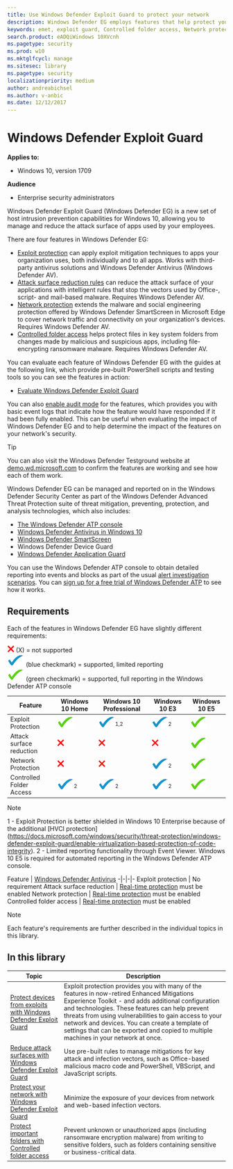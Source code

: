 ```yaml
---
title: Use Windows Defender Exploit Guard to protect your network
description: Windows Defender EG employs features that help protect your network from threats, including helping prevent ransomware encryption and exploit attacks
keywords: emet, exploit guard, Controlled folder access, Network protection, Exploit protection, Attack surface reduction, hips, host intrusion prevention system
search.product: eADQiWindows 10XVcnh
ms.pagetype: security
ms.prod: w10
ms.mktglfcycl: manage
ms.sitesec: library
ms.pagetype: security
localizationpriority: medium
author: andreabichsel
ms.author: v-anbic
ms.date: 12/12/2017
---
```




# Windows Defender Exploit Guard


**Applies to:**

- Windows 10, version 1709



**Audience**

- Enterprise security administrators

Windows Defender Exploit Guard (Windows Defender EG) is a new set of host intrusion prevention capabilities for Windows 10, allowing you to manage and reduce the attack surface of apps used by your employees.

There are four features in Windows Defender EG:

- [Exploit protection](exploit-protection-exploit-guard.md) can apply exploit mitigation techniques to apps your organization uses, both individually and to all apps. Works with third-party antivirus solutions and Windows Defender Antivirus (Windows Defender AV).
- [Attack surface reduction rules](attack-surface-reduction-exploit-guard.md) can reduce the attack surface of your applications with intelligent rules that stop the vectors used by Office-,  script- and mail-based malware. Requires Windows Defender AV. 
- [Network protection](network-protection-exploit-guard.md) extends the malware and social engineering protection offered by Windows Defender SmartScreen in Microsoft Edge to cover network traffic and connectivity on your organization's devices. Requires Windows Defender AV.
- [Controlled folder access](controlled-folders-exploit-guard.md) helps protect files in key system folders from changes made by malicious and suspicious apps, including file-encrypting ransomware malware. Requires Windows Defender AV.


You can evaluate each feature of Windows Defender EG with the guides at the following link, which provide pre-built PowerShell scripts and testing tools so you can see the features in action:
- [Evaluate Windows Defender Exploit Guard](evaluate-windows-defender-exploit-guard.md)


You can also [enable audit mode](audit-windows-defender-exploit-guard.md) for the features, which provides you with basic event logs that indicate how the feature would have responded if it had been fully enabled. This can be useful when evaluating the impact of Windows Defender EG and to help determine the impact of the features on your network's security.

>[!TIP]
>You can also visit the Windows Defender Testground website at [demo.wd.microsoft.com](https://demo.wd.microsoft.com?ocid=cx-wddocs-testground) to confirm the features are working and see how each of them work.

Windows Defender EG can be managed and reported on in the Windows Defender Security Center as part of the Windows Defender Advanced Threat Protection suite of threat mitigation, preventing, protection, and analysis technologies, which also includes:
- [The Windows Defender ATP console](../windows-defender-atp/windows-defender-advanced-threat-protection.md)
- [Windows Defender Antivirus in Windows 10](../windows-defender-antivirus/windows-defender-antivirus-in-windows-10.md)
- [Windows Defender SmartScreen](../windows-defender-smartscreen/windows-defender-smartscreen-overview.md)
- Windows Defender Device Guard
- [Windows Defender Application Guard](../windows-defender-application-guard/wd-app-guard-overview.md)

You can use the Windows Defender ATP console to obtain detailed reporting into events and blocks as part of the usual [alert investigation scenarios](../windows-defender-atp/investigate-alerts-windows-defender-advanced-threat-protection.md). You can [sign up for a free trial of Windows Defender ATP](https://www.microsoft.com/en-us/WindowsForBusiness/windows-atp?ocid=cx-docs-msa4053440) to see how it works.

## Requirements

Each of the features in Windows Defender EG have slightly different requirements:

![not supported](./images/check-no.png) (X) = not supported</br>
![supported, limited](./images/check-blue.png) (blue checkmark) = supported, limited reporting</br>
![supported](./images/check-yes.png)  (green checkmark) = supported, full reporting in the Windows Defender ATP console

| Feature | Windows 10 Home | Windows 10 Professional | Windows 10 E3 | Windows 10 E5 |
|-----------------| ------------------------------------ | --------------------------- | ------------------------- | -------------------------------------- |
| Exploit Protection | ![supported](./images/check-yes.png) | ![supported, limited](./images/check-blue.png)<sup>1,2</sup> | ![supported, limited](./images/check-blue.png)<sup>2</sup> | ![supported](./images/check-yes.png) |
| Attack surface reduction | ![not supported](./images/check-no.png) | ![not supported](./images/check-no.png) | ![not supported](./images/check-no.png) | ![supported](./images/check-yes.png) |
| Network Protection | ![not supported](./images/check-no.png) | ![not supported](./images/check-no.png) | ![supported, limited](./images/check-blue.png)<sup>2</sup> | ![supported](./images/check-yes.png) |
| Controlled Folder Access | ![supported, limited](./images/check-blue.png)<sup>2</sup> | ![supported, limited](./images/check-blue.png)<sup>2</sup> | ![supported, limited](./images/check-blue.png)<sup>2</sup> | ![supported](./images/check-yes.png) |

> [!NOTE]
> 1 - Exploit Protection is better shielded in Windows 10 Enterprise because of the additional [HVCI protection] (https://docs.microsoft.com/windows/security/threat-protection/windows-defender-exploit-guard/enable-virtualization-based-protection-of-code-integrity).
> 2 - Limited reporting functionality through Event Viewer. Windows 10 E5 is required for automated reporting in the Windows Defender ATP console.


Feature | [Windows Defender Antivirus](../windows-defender-antivirus/windows-defender-antivirus-in-windows-10.md)
-|-|-|-
Exploit protection | No requirement
Attack surface reduction | [Real-time protection](../windows-defender-antivirus/configure-real-time-protection-windows-defender-antivirus.md) must be enabled
Network protection | [Real-time protection](../windows-defender-antivirus/configure-real-time-protection-windows-defender-antivirus.md) must be enabled
Controlled folder access | [Real-time protection](../windows-defender-antivirus/configure-real-time-protection-windows-defender-antivirus.md) must be enabled

> [!NOTE]
> Each feature's requirements are further described in the individual topics in this library.

 ## In this library

Topic | Description 
---|---
[Protect devices from exploits with Windows Defender Exploit Guard](exploit-protection-exploit-guard.md) | Exploit protection provides you with many of the features in now-retired Enhanced Mitigations Experience Toolkit - and adds additional configuration and technologies. These features can help prevent  threats from using vulnerabilities to gain access to your network and devices. You can create a template of settings that can be exported and copied to multiple machines in your network at once. 
[Reduce attack surfaces with Windows Defender Exploit Guard](attack-surface-reduction-exploit-guard.md) | Use pre-built rules to manage mitigations for key attack and infection vectors, such as Office-based malicious macro code and PowerShell, VBScript, and JavaScript scripts.   
[Protect your network with Windows Defender Exploit Guard](network-protection-exploit-guard.md) | Minimize the exposure of your devices from network and web-based infection vectors.
[Protect important folders with Controlled folder access](controlled-folders-exploit-guard.md) | Prevent unknown or unauthorized apps (including ransomware encryption malware) from writing to sensitive folders, such as folders containing sensitive or business-critical data. 


